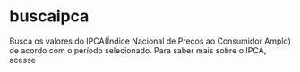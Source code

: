 # buscaipca
Busca os valores do IPCA(Índice Nacional de Preços ao Consumidor Amplo) de acordo com o período selecionado. Para saber mais sobre o IPCA, acesse 
